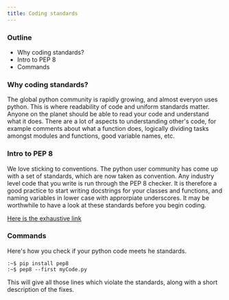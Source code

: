 ```yaml
---
title: Coding standards
---
```


### Outline
* Why coding standards?
* Intro to PEP 8
* Commands

### Why coding standards?
The global python community is rapidly growing, and almost everyon uses python. This is where readability of code and uniform standards matter. Anyone on the planet should be able to read your code and understand what it does. There are a lot of aspects to understanding other's code, for example comments about what a function does, logically dividing tasks amongst modules and functions, good variable names, etc.

### Intro to PEP 8
We love sticking to conventions. The python user community has come up with a set of standards, which are now taken as convention. Any industry level code that you write is run through the PEP 8 checker. It is therefore a good practice to start writing docstrings for your classes and functions, and naming variables in lower case with approrpiate underscores. It may be worthwhile to have a look at these standards before you begin coding.

[Here is the exhaustive link](https://www.python.org/dev/peps/pep-0008/ "PEP 8 standards")

### Commands

Here's how you check if your python code meets he standards.

```console
:~$ pip install pep8
:~$ pep8 --first myCode.py
```

This will give all those lines which violate the standards, along with a short description of the fixes.
